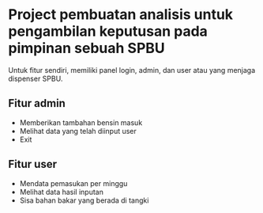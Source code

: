 # Project pembuatan analisis untuk pengambilan keputusan pada pimpinan sebuah SPBU
Untuk fitur sendiri, memiliki panel login, admin, dan user atau yang menjaga dispenser SPBU.

## Fitur admin
* Memberikan tambahan bensin masuk
* Melihat data yang telah diinput user
* Exit

## Fitur user
* Mendata pemasukan per minggu
* Melihat data hasil inputan
* Sisa bahan bakar yang berada di tangki
